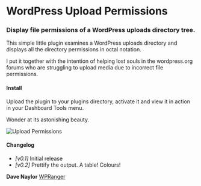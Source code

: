 WordPress Upload Permissions
============================

### Display file permissions of a WordPress uploads directory tree.

This simple little plugin examines a WordPress uploads directory and displays all the directory
permissions in octal notation. 

I put it together with the intention of helping lost souls in the wordpress.org forums who are struggling
to upload media due to incorrect file permissions. 

#### Install

Upload the plugin to your plugins directory, activate it and view it in action in your Dashboard Tools menu.

Wonder at its astonishing beauty.

![Upload Permissions](http://i.imgur.com/XZmvOE3.png)

#### Changelog

* _[v0.1]_ Initial release
* _[v0.2]_ Prettify the output.  A table!  Colours!

__Dave Naylor__
[WPRanger](http://wpranger.co.uk)
